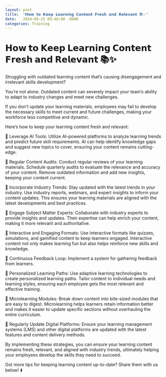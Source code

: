 ```yaml
---
layout: post
title:  "𝗛𝗼𝘄 𝘁𝗼 𝗞𝗲𝗲𝗽 𝗟𝗲𝗮𝗿𝗻𝗶𝗻𝗴 𝗖𝗼𝗻𝘁𝗲𝗻𝘁 𝗙𝗿𝗲𝘀𝗵 𝗮𝗻𝗱 𝗥𝗲𝗹𝗲𝘃𝗮𝗻𝘁 📚✨"
date:   2024-09-25 09:40:00 -0600
categories: Training
---
```


# 𝗛𝗼𝘄 𝘁𝗼 𝗞𝗲𝗲𝗽 𝗟𝗲𝗮𝗿𝗻𝗶𝗻𝗴 𝗖𝗼𝗻𝘁𝗲𝗻𝘁 𝗙𝗿𝗲𝘀𝗵 𝗮𝗻𝗱 𝗥𝗲𝗹𝗲𝘃𝗮𝗻𝘁 📚✨

Struggling with outdated learning content that’s causing disengagement and irrelevant skills development?

You’re not alone. Outdated content can severely impact your team’s ability to adapt to industry changes and meet new challenges.

If you don't update your learning materials, employees may fail to develop the necessary skills to meet current and future challenges, making your workforce less competitive and dynamic.

Here’s how to keep your learning content fresh and relevant:

📌 Leverage AI Tools: Utilize AI-powered platforms to analyze learning trends and predict future skill requirements. AI can help identify knowledge gaps and suggest new topics to cover, ensuring your content remains cutting-edge.

📌 Regular Content Audits: Conduct regular reviews of your learning materials. Schedule quarterly audits to evaluate the relevance and accuracy of your content. Remove outdated information and add new insights, keeping your content current.

📌 Incorporate Industry Trends: Stay updated with the latest trends in your industry. Use industry reports, webinars, and expert insights to inform your content updates. This ensures your learning materials are aligned with the latest developments and best practices.

📌 Engage Subject Matter Experts: Collaborate with industry experts to provide insights and updates. Their expertise can help enrich your content, making it more relevant and authoritative.

📌 Interactive and Engaging Formats: Use interactive formats like quizzes, simulations, and gamified content to keep learners engaged. Interactive content not only makes learning fun but also helps reinforce new skills and knowledge.

📌 Continuous Feedback Loop: Implement a system for gathering feedback from learners. 

📌 Personalized Learning Paths: Use adaptive learning technologies to create personalized learning paths. Tailor content to individual needs and learning styles, ensuring each employee gets the most relevant and effective training.

📌 Microlearning Modules: Break down content into bite-sized modules that are easy to digest. Microlearning helps learners retain information better and makes it easier to update specific sections without overhauling the entire curriculum.

📌 Regularly Update Digital Platforms: Ensure your learning management systems (LMS) and other digital platforms are updated with the latest features and content delivery methods.  

By implementing these strategies, you can ensure your learning content remains fresh, relevant, and aligned with industry trends, ultimately helping your employees develop the skills they need to succeed.

Got more tips for keeping learning content up-to-date? Share them with us below! ⬇️